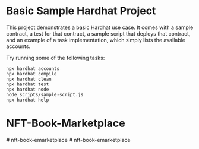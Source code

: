 # Basic Sample Hardhat Project

This project demonstrates a basic Hardhat use case. It comes with a sample contract, a test for that contract, a sample script that deploys that contract, and an example of a task implementation, which simply lists the available accounts.

Try running some of the following tasks:

```shell
npx hardhat accounts
npx hardhat compile
npx hardhat clean
npx hardhat test
npx hardhat node
node scripts/sample-script.js
npx hardhat help
```
# NFT-Book-Marketplace
#   n f t - b o o k - e m a r k e t p l a c e  
 #   n f t - b o o k - e m a r k e t p l a c e  
 